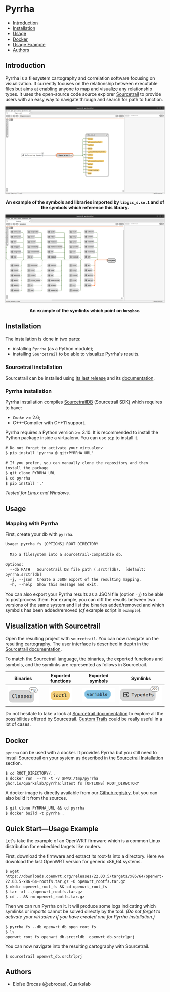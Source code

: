 # Pyrrha

* [Introduction](#introduction)
* [Installation](#installation)
* [Usage](#usage)
* [Docker](#docker)
* [Usage Example](#quick-start----usage-example)
* [Authors](#authors)

## Introduction

Pyrrha is a filesystem cartography and correlation software focusing on visualization. It currently focuses on the relationship between executable files but aims at enabling anyone to map and visualize any relationship types. It uses the open-source code source
explorer [Sourcetrail](https://github.com/CoatiSoftware/Sourcetrail) to provide users with an easy way to navigate through and search for 
path to function.

![](docs/img/imports.png)
<p align="center">
<b>An example of the symbols and libraries imported by <code>libgcc_s.so.1</code> and of the symbols which reference this library.</b>
</p>

![](docs/img/symlinks.png)
<p align="center">
<b>An example of the symlinks which point on <code>busybox</code>.</b>
</p>


## Installation
The installation is done in two parts:
- installing `Pyrrha` (as a Python module);
- installing `Sourcetrail` to be able to visualize Pyrrha's results.

### Sourcetrail installation
Sourcetrail can be installed using [its last release](https://github.com/CoatiSoftware/Sourcetrail/releases/tag/2021.4.19) and its [documentation](https://github.com/CoatiSoftware/Sourcetrail/blob/master/DOCUMENTATION.md#installation).

### Pyrrha installation
Pyrrha installation compiles [SourcetrailDB](https://github.com/CoatiSoftware/SourcetrailDB) (Sourcetrail SDK) which requires to have:
- `Cmake` >= 2.6;
- C++-Compiler with C++11 support.

Pyrrha requires a Python version >= 3.10.
It is recommended to install the Python package inside a virtualenv. You can use `pip` to install it.
```commandline
# Do not forget to activate your virtualenv
$ pip install 'pyrrha @ git+PYRRHA_URL'

# If you prefer, you can manually clone the repository and then install the package
$ git clone PYRRHA_URL
$ cd pyrrha
$ pip install '.'
```

*Tested for Linux and Windows.*

## Usage
### Mapping with Pyrrha 
First, create your db with `pyrrha`.

```commandline
Usage: pyrrha fs [OPTIONS] ROOT_DIRECTORY

  Map a filesystem into a sourcetrail-compatible db.

Options:
  --db PATH   Sourcetrail DB file path (.srctrldb).  [default: pyrrha.srctrldb]
  -j, --json  Create a JSON export of the resulting mapping.
  -h, --help  Show this message and exit.

```

You can also export your Pyrrha results as a JSON file (option `-j`) to be able to postprocess them. For example, you can diff the results between two versions of the same system and list the binaries added/removed and which symbols has been added/removed (*cf* example script in `example`).

## Visualization with Sourcetrail
Open the resulting project with `sourcetrail`. You can now navigate on the resulting cartography. The user interface is described in depth in the [Sourcetrail documentation](https://github.com/CoatiSoftware/Sourcetrail/blob/master/DOCUMENTATION.md#user-interface).

To match the Sourcetrail language, the binaries, the exported functions and symbols, and the symlinks are represented as follows in Sourcetrail.

Binaries |      Exported functions      |      Exported symbols      | Symlinks
:---:|:----------------------------:|:--------------------------:| :---:
![](docs/img/classes.png) |  ![](docs/img/function.png)  | ![](docs/img/variable.png) | ![](docs/img/typedefs.png)

Do not hesitate to take a look at [Sourcetrail documentation](https://github.com/CoatiSoftware/Sourcetrail/blob/master/DOCUMENTATION.md#graph-view-1) to explore all the possibilities offered by Sourcetrail. [Custom Trails](https://github.com/CoatiSoftware/Sourcetrail/blob/master/DOCUMENTATION.md#custom-trail-dialog) could be really useful in a lot of cases.

## Docker
`pyrrha` can be used with a docker. It provides Pyrrha but you still need to install Sourcetrail on your system as described in the [Sourcetrail Installation](#sourcetrail-installation) section.

```commandline
$ cd ROOT_DIRECTORY/..
$ docker run  --rm -t -v $PWD:/tmp/pyrrha ghcr.io/quarkslab/pyrrha:latest fs [OPTIONS] ROOT_DIRECTORY
```

A docker image is directly available from our [Github registry](https://github.com/orgs/quarkslab/packages/container/package/pyrrha), but you can also build it from the sources.

```commandline
$ git clone PYRRHA_URL && cd pyrrha
$ docker build -t pyrrha .
```

## Quick Start—Usage Example
Let's take the example of an OpenWRT firmware which is a common Linux distribution for embedded targets like routers.

First, download the firmware and extract its root-fs into a directory. Here we download the last OpenWRT version for generic x86_64 systems.
```commandline
$ wget https://downloads.openwrt.org/releases/22.03.5/targets/x86/64/openwrt-22.03.5-x86-64-rootfs.tar.gz -O openwrt_rootfs.tar.gz
$ mkdir openwrt_root_fs && cd openwrt_root_fs
$ tar -xf ../openwrt_rootfs.tar.gz
$ cd .. && rm openwrt_rootfs.tar.gz
```

Then we can run Pyrrha on it. It will produce some logs indicating which symlinks or imports cannot be solved directly by the tool. 
*(Do not forget to activate your virtualenv if you have created one for Pyrrha installation.)*
```commandline
$ pyrrha fs --db openwrt_db open_root_fs
$ ls 
openwrt_root_fs openwrt_db.srctrldb  openwrt_db.srctrlprj
```

You can now navigate into the resulting cartography with Sourcetrail.
```commandline
$ sourcetrail openwrt_db.srctrlprj
```

## Authors
- Eloïse Brocas (@ebrocas), Quarkslab